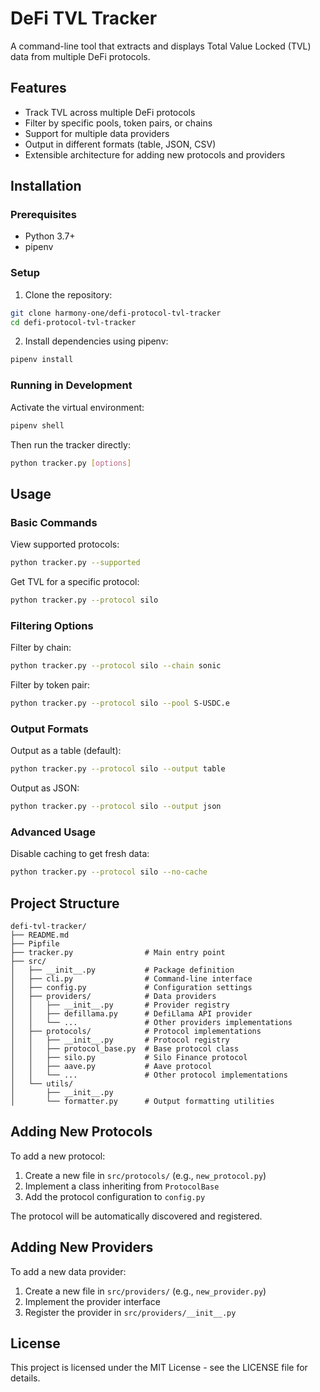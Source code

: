 # DeFi TVL Tracker

A command-line tool that extracts and displays Total Value Locked (TVL) data from multiple DeFi protocols.

## Features

- Track TVL across multiple DeFi protocols
- Filter by specific pools, token pairs, or chains
- Support for multiple data providers
- Output in different formats (table, JSON, CSV)
- Extensible architecture for adding new protocols and providers

## Installation

### Prerequisites

- Python 3.7+
- pipenv

### Setup

1. Clone the repository:

```bash
git clone harmony-one/defi-protocol-tvl-tracker
cd defi-protocol-tvl-tracker
```

2. Install dependencies using pipenv:

```bash
pipenv install
```

### Running in Development

Activate the virtual environment:

```bash
pipenv shell
```

Then run the tracker directly:

```bash
python tracker.py [options]
```

## Usage

### Basic Commands

View supported protocols:

```bash
python tracker.py --supported
```

Get TVL for a specific protocol:

```bash
python tracker.py --protocol silo
```

### Filtering Options

Filter by chain:

```bash
python tracker.py --protocol silo --chain sonic
```

Filter by token pair:

```bash
python tracker.py --protocol silo --pool S-USDC.e
```

### Output Formats

Output as a table (default):

```bash
python tracker.py --protocol silo --output table
```

Output as JSON:

```bash
python tracker.py --protocol silo --output json
```

### Advanced Usage


Disable caching to get fresh data:

```bash
python tracker.py --protocol silo --no-cache
```

## Project Structure

```
defi-tvl-tracker/
├── README.md
├── Pipfile
├── tracker.py                # Main entry point
├── src/
│   ├── __init__.py           # Package definition
│   ├── cli.py                # Command-line interface
│   ├── config.py             # Configuration settings
│   ├── providers/            # Data providers
│   │   ├── __init__.py       # Provider registry
│   │   ├── defillama.py      # DefiLlama API provider
│   │   └── ...               # Other providers implementations
│   ├── protocols/            # Protocol implementations
│   │   ├── __init__.py       # Protocol registry
│   │   ├── protocol_base.py  # Base protocol class
│   │   ├── silo.py           # Silo Finance protocol
│   │   ├── aave.py           # Aave protocol
│   │   └── ...               # Other protocol implementations
│   └── utils/
│       ├── __init__.py
│       └── formatter.py      # Output formatting utilities
```

## Adding New Protocols

To add a new protocol:

1. Create a new file in `src/protocols/` (e.g., `new_protocol.py`)
2. Implement a class inheriting from `ProtocolBase`
3. Add the protocol configuration to `config.py`

The protocol will be automatically discovered and registered.

## Adding New Providers

To add a new data provider:

1. Create a new file in `src/providers/` (e.g., `new_provider.py`)
2. Implement the provider interface
3. Register the provider in `src/providers/__init__.py`

## License

This project is licensed under the MIT License - see the LICENSE file for details.